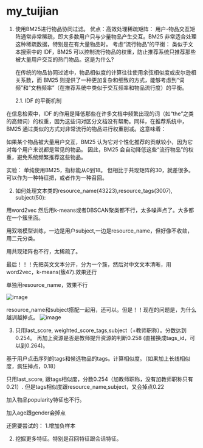 # my_tuijian
1. 使用BM25进行物品协同过滤。
优点：高效处理稀疏矩阵： 用户-物品交互矩阵通常非常稀疏，即大多数用户只与少量物品产生交互。BM25 非常适合处理这种稀疏数据，特别是在有大量物品时。
      考虑“流行物品”的平衡： 类似于文本搜索中的 IDF，BM25 可以控制流行物品的权重，防止推荐系统只推荐那些被大量用户交互的热门物品。这是为什么?
   
   在传统的物品协同过滤中，物品相似度的计算往往使用余弦相似度或皮尔逊相关系数，而 BM25 则提供了一种更加复杂和细致的方式，能够考虑到“词频”和“文档频率”（在推荐系统中类似于交互频率和物品流行度）的平衡。

   2.1. IDF 的平衡机制

在信息检索中，IDF 的作用是降低那些在许多文档中频繁出现的词（如“the”之类的高频词）的权重，因为这些词对区分文档没有帮助。同样，在推荐系统中，BM25 通过类似的方式对非常流行的物品进行权重削减。这意味着：

如果某个物品被大量用户交互，BM25 认为它对个性化推荐的贡献较小，因为它对每个用户来说都是常见的物品。
因此，BM25 会自动降低这些“流行物品”的权重，避免系统频繁推荐这些物品。

实验： 单纯使用BM25，指标能从0到18。 但相比于共现矩阵的30，就差很多。可以作为一种特征把，或者作为一种召回。



2. 如何处理文本类的resource_name(43223),resource_tags(3007), subject(50):

用word2vec 然后用k-means或者DBSCAN聚类都不行，太多噪声点了。大多都在一个簇里面。

用双塔模型训练，一边是用户subject,一边是resource_name，但好像不收敛，用二元分类。

用共现矩阵也不行，太稀疏了。

最后！！！先把英文文本分开，分为一个簇，然后对中文文本清晰，用word2vec，k-means(簇47).效果还行

单独用resource_name，效果不行

![image](https://github.com/user-attachments/assets/0e273c37-ee18-4592-a058-0fbb770977b9)

resource_name和subject搭配一起用，还可以。但是！！现在的问题是，为什么越训越掉点。
![image](https://github.com/user-attachments/assets/5ad3305f-a00c-4125-8d52-fb57b62a9b09)

3. 只用last_score, weighted_score_tags,subject（+教师职称）。分数达到0.254。 再加上资源是否是教师提升资源的判断0.258 (直接换成tags_id，可以到0.264)。

基于用户点击序列的tags和候选物品的tags。计算相似度。（如果加上长线相似度，疯狂掉点，0.18）

只用last_score, 跟tags相似度，分数0.254（加教师职称，没有加教师职称只有0.21）.
但是tags相似度跟resource_name,subject，又会掉点0.22

加入物品popularity特征也不行。

加入age跟gender会掉点



还需要尝试的： 
1.增加负样本

2. 挖掘更多特征。特别是召回特征跟会话特征。










